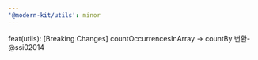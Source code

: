 ```yaml
---
'@modern-kit/utils': minor
---
```


feat(utils): [Breaking Changes] countOccurrencesInArray -> countBy 변환- @ssi02014
